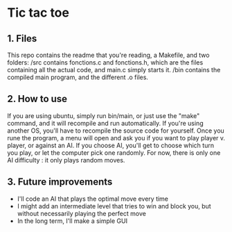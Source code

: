 # Tic tac toe

## 1. Files
 This repo contains the readme that you're reading, a Makefile, and two folders: 
 /src  contains fonctions.c and fonctions.h, which are the files containing all the actual code, and main.c simply starts it.
 /bin contains the compiled main program, and the different .o files.

## 2. How to use
 If you are using ubuntu, simply run bin/main, or just use the "make" command, and it will recompile and run automatically.
 If you're using another OS, you'll have to recompile the source code for yourself.
 Once you rune the program, a menu will open and ask you if you want to play player v. player, or against an AI. If you choose AI, you'll get to choose which turn you play, or let the computer pick one randomly.
 For now, there is only one AI difficulty : it only plays random moves.

## 3. Future improvements
- I'll code an AI that plays the optimal move every time 
- I might add an intermediate level that tries to win and block you, but without necessarily playing the perfect move
- In the long term, I'll make a simple GUI